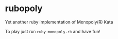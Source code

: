 rubopoly
========

Yet another ruby implementation of Monopoly(R) Kata

To play just run ``ruby monopoly.rb`` and have fun!
